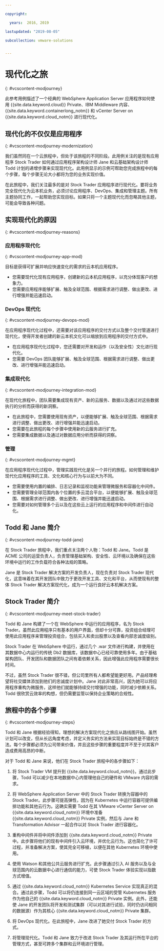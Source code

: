 ```yaml
---

copyright:

  years:  2016, 2019

lastupdated: "2019-08-05"

subcollection: vmware-solutions


---
```


# 现代化之旅
{: #vcscontent-modjourney}

此参考用例描述了一个经典的 WebSphere Application Server 应用程序如何使用 {{site.data.keyword.cloud}} Private、IBM Middleware 内容、{{site.data.keyword.containerlong_notm}} 和 vCenter Server on {{site.data.keyword.cloud_notm}} 进行现代化。

## 现代化的不仅仅是应用程序
{: #vcscontent-modjourney-modernization}

我们虽然同在一个云旅程中，但处于该旅程的不同阶段。此用例关注的是现有应用程序 Stock Trader 如何通过应用程序架构设计师 Jane 和云基础架构设计师 Todd 计划的递增步骤来实现现代化。此用例显示的示例可帮助您完成旅程中的每个步骤，每个步骤无论大小都将为您的业务实现价值。

在此旅程中，我们关注最多的是对 Stock Trader 应用程序进行现代化。要将业务完全现代化为云本机业务，必须讨论应用程序、DevOps、集成和管理主题。所有主题协同工作，一起帮助您实现目标。如果只将一个主题现代化而忽略其他主题，可能会导致各种问题。

## 实现现代化的原因
{: #vcscontent-modjourney-reasons}

### 应用程序现代化
{: #vcscontent-modjourney-app-mod}

目标是获得可扩展并响应快速变化的需求的云本机应用程序。

* 您需要现代化现有应用程序，创建新的云本机应用程序，以充分体现客户的想象力。
* 您需要应用程序能够扩展、触及全球范围、根据需求进行调整、做出更改、进行增强并能迅速启动。

### DevOps 现代化
{: #vcscontent-modjourney-devops-mod}

在应用程序现代化过程中，还需要对该应用程序的交付方式以及整个交付管道进行现代化，使得开发者创建的新云本机文化可以缩放到应用程序的交付方式中。

* 在应用程序现代化过程中，您还需要对开发和运作（以及安全性）文化进行现代化。
* 您需要 DevOps 团队能够扩展、触及全球范围、根据需求进行调整、做出更改、进行增强并能迅速启动。

###  集成现代化
{: #vcscontent-modjourney-integration-mod}

在现代化旅程中，团队需要集成现有资产、新的云服务、数据以及通过对这些数据执行的分析而获得的新洞察。

* 在此旅程中，您需要使用现有资产，以便能够扩展、触及全球范围、根据需求进行调整、做出更改、进行增强并能迅速启动。
* 您需要在此旅程的每个步骤中使用新的云服务进行扩充。
* 您需要集成数据以及通过对数据应用分析而获得的洞察。

### 管理
{: #vcscontent-modjourney-mgmt}

在应用程序现代化过程中，管理实践现代化是另一个并行的旅程。如何管理和维护现代化应用程序的工具、文化和核心行为与以前大为不同。

* 您需要使用内置的编排、日志记录和监视功能来管理微服务和容器化中间件。
* 您需要管理全球范围内各个位置的多云混合平台，以便能够扩展、触及全球范围、根据需求进行调整、做出更改、进行增强并能迅速启动。
* 您需要对如何管理多个云以及在这些云上运行的应用程序和中间件进行自动化。

## Todd 和 Jane 简介
{: #vcscontent-modjourney-todd-jane}

在 Stock Trader 旅程中，我们重点关注两个人物：Todd 和 Jane。Todd 是 ACME 公司的运营负责人，负责管理基础架构、安全性、云环境以及确保在这些环境中运行的工作负载符合各种法规的策略。

Jane 是 Stock Trader 解决方案的开发负责人，现在负责对 Stock Trader 现代化，这意味着在其开发团队中致力于更改开发工具、文化和平台，从而使现有的整体 Stock Trader 解决方案现代化，成为一个运行良好云本机解决方案。

## Stock Trader 简介
{: #vcscontent-modjourney-meet-stock-trader}

Todd 和 Jane 构建了一个在 WebSphere 中运行的应用程序，名为 Stock Trader。虽然此应用程序只有基本的用户界面，但却十分可靠，投资组合经理可使用此应用程序来管理投资组合，包括买入和卖出股票以及查看内部忠诚度级别。

Stock Trader 在 WebSphere 中运行，通过几个 .war 文件进行构建，并使用在其数据中心内运行的传统 Db2 数据库，该数据中心已经可靠使用多年。由于基础架构团队、开发团队和数据团队之间有着依赖关系，因此增强此应用程序需要很长时间。

不过，虽然 Stock Trader 很不错，但公司里所有人都希望能更好用。产品经理希望将社交媒体添加到他们的忠诚度计划中。Jane 对此非常高兴，因为她可以将应用程序重构为微服务，这样他们就能够持续交付增强的功能，同时减少依赖关系。Todd 很欣赏云效率的构想，但仍需要监管以保持企业策略的合规性。

## 旅程中的各个步骤
{: #vcscontent-modjourney-steps}

Todd 和 Jane 根据经验得知，理想的解决方案现代化之旅应从路线图开始。虽然计划可以改变，但从长远角度考虑，并定义务实的方法来实现目标始终是不错的方法。每个步骤都必须为公司带来价值，并且这些步骤的重要程度并不至于对其客户造成费用高昂的中断。

对于 Todd 和 Jane 来说，他们在 Stock Trader 旅程中的各步骤如下：
1. 将 Stock Trader VM 提升到 {{site.data.keyword.cloud_notm}}。通过此步骤，Todd 可以减少在本地数据中心内管理他自己的硬件和 VMware 内容的需求。

2. 将 WebSphere Application Server 中的 Stock Trader 转换为容器中的 Stock Trader。此步骤可提高弹性，因为在 Kubernetes 中运行容器可提供编排功能和其他云行为。这确实需要 Todd 在其 VMware vCenter Server on {{site.data.keyword.cloud_notm}} 环境中准备 {{site.data.keyword.cloud_notm}} Private 实例，然后与 Jane 和 Transformation Advisor 一起合作以对 Stock Trader 进行容器化。

3. 重构中间件并将中间件添加到 {{site.data.keyword.cloud_notm}} Private 中。此步骤将他们的现有中间件引入云环境，并优化云行为。这也简化了许可过程，并准备解决方案，使其完全可移植，以便在其他 Kubernetes 环境中使用。

4. 使用 Watson 和其他公共云服务进行扩充。此步骤通过引入 AI 服务以及与全球范围内的云数据中心进行通信的能力，可使 Stock Trader 体验实现以指数方式增值。

5. 通过 {{site.data.keyword.cloud_notm}} Kubernetes Service 实现真正的混合。通过此步骤，Todd 可以将仍连接到同一云区域的受管 Kubernetes 服务作为他自己的 {{site.data.keyword.cloud_notm}} Private 实例。此外，还能使 Jane 的开发团队将开发和测试集群（可以对其进行试验，同时仍访问相同的数据源）作为其核心 {{site.data.keyword.cloud_notm}} Private 集群。

6. 将 DevOps 现代化。在此旅程中，Jane 改进了她交付 Stock Trader 的方式。

7. 将管理现代化。Todd 和 Jane 致力于改进 Stock Trader 及其运行所在平台的管理方式，甚至可跨多个集群和云环境进行管理。

